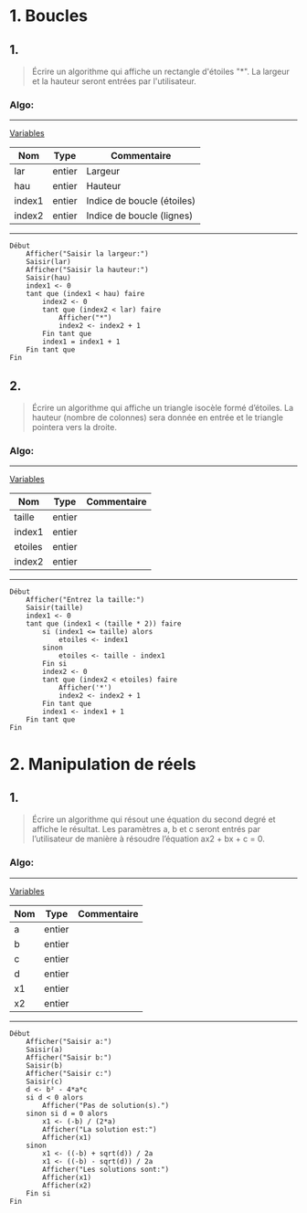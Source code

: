 # 1. Boucles

## 1.

> Écrire un algorithme qui affiche un rectangle d'étoiles "*". La largeur et la hauteur seront entrées par l'utilisateur.

### Algo:

***

<u>Variables</u>

|Nom   |Type  |Commentaire|
|---   |---   |---|
|lar   |entier|Largeur
|hau   |entier|Hauteur
|index1|entier|Indice de boucle (étoiles)
|index2|entier|Indice de boucle (lignes)

***

```
Début
    Afficher("Saisir la largeur:")
    Saisir(lar)
    Afficher("Saisir la hauteur:")
    Saisir(hau)
    index1 <- 0
    tant que (index1 < hau) faire
        index2 <- 0
        tant que (index2 < lar) faire
            Afficher("*")
            index2 <- index2 + 1
        Fin tant que
        index1 = index1 + 1
    Fin tant que
Fin
```

## 2.

> Écrire un algorithme qui affiche un triangle isocèle formé d’étoiles. La hauteur (nombre de colonnes) sera donnée en entrée et le triangle pointera vers la droite.

### Algo:

***

<u>Variables</u>

Nom    |Type  |Commentaire
---    |---   |---
taille |entier|
index1 |entier|
etoiles|entier|
index2 |entier|

***

```
Début
    Afficher("Entrez la taille:")
    Saisir(taille)
    index1 <- 0
    tant que (index1 < (taille * 2)) faire
        si (index1 <= taille) alors
            etoiles <- index1
        sinon
            etoiles <- taille - index1 
        Fin si
        index2 <- 0
        tant que (index2 < etoiles) faire
            Afficher('*')
            index2 <- index2 + 1
        Fin tant que
        index1 <- index1 + 1
    Fin tant que
Fin
```

# 2. Manipulation de réels

## 1. 

> Écrire un algorithme qui résout une équation du second degré et affiche le résultat. Les paramètres a, b et c seront
entrés par l’utilisateur de manière à résoudre l’équation ax2 + bx + c = 0.

### Algo:

***

<u>Variables</u>

Nom|Type|Commentaire
---|---|---
a|entier
b|entier
c|entier
d|entier
x1|entier
x2|entier

***

```
Début
    Afficher("Saisir a:")
    Saisir(a)
    Afficher("Saisir b:")
    Saisir(b)
    Afficher("Saisir c:")
    Saisir(c)
    d <- b² - 4*a*c
    si d < 0 alors
        Afficher("Pas de solution(s).")
    sinon si d = 0 alors
        x1 <- (-b) / (2*a)
        Afficher("La solution est:")
        Afficher(x1)
    sinon
        x1 <- ((-b) + sqrt(d)) / 2a
        x1 <- ((-b) - sqrt(d)) / 2a
        Afficher("Les solutions sont:")
        Afficher(x1)
        Afficher(x2)
    Fin si
Fin
```